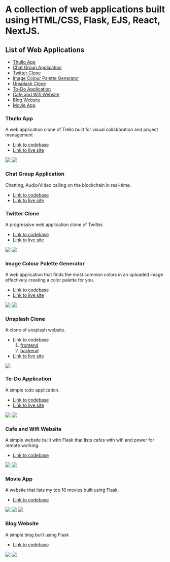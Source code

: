 # A collection of web applications built using HTML/CSS, Flask, EJS, React, NextJS.


## List of Web Applications
- [Thullo App](#thullo-app)
- [Chat Group Application](#chat-group-application)
- [Twitter Clone](#twitter-clone)
- [Image Colour Palette Generator](#image-colour-palette-generator)
- [Unsplash Clone](#unsplash-clone)
- [To-Do Application](#to-do-application)
- [Cafe and Wifi Website](#cafe-and-wifi-website)
- [Blog Website](#blog-website)
- [Movie App](#movie-app)

### Thullo App
A web application clone of Trello built for visual collaboration and project management

- [Link to codebase](https://github.com/Josh-Ay/thullo)
- [Link to live site](https://thullo-silk.vercel.app)

![](./assets/thullo-app/thullo-3.png)
![](./assets/thullo-app/thullo-2.png)

### Chat Group Application
Chatting, Audio/Video calling on the blockchain in real-time.

- [Link to codebase](#chat-group-application)
- [Link to live site](#chat-group-application)

### Twitter Clone
A progressive web application clone of Twitter.

- [Link to codebase](https://github.com/Josh-Ay/twitter-clone)
- [Link to live site](https://tweeter-clone-app.netlify.app/)

![](./assets/twitter-clone/screenshot_desktop_dark.png)
![](./assets/twitter-clone/screenshot_desktop_light.png)


### Image Colour Palette Generator
A web application that finds the most common colors in an uploaded image effectively creating a color palette for you. 

- [Link to codebase](https://github.com/Josh-Ay/image-colour-palette-generator)
- [Link to live site](https://image-color-app.onrender.com/)

![](./assets/color-palette-app/Screenshot%202023-04-28%20at%2010-47-32%20Image%20Color%20Palette%20Generator.png)
![](./assets/color-palette-app/Screenshot%202023-04-28%20at%2010-48-31%20Image%20Color%20Palette%20Generator.png)

### Unsplash Clone
A clone of unsplash website.

- Link to codebase
  1. [frontend](https://github.com/Josh-Ay/my-unsplash-clone)
  2. [backend](https://github.com/Josh-Ay/my-unsplash-clone-backend)
- [Link to live site](https://focused-bassi-b35684.netlify.app/)

![](./assets/unsplash/desktop-screenshot-min.png)

### To-Do Application
A simple todo application.

- [Link to codebase](https://github.com/Josh-Ay/todo-app)
- [Link to live site](https://light-rose-calf.cyclic.app/)

![](./assets/todo-app/desktop-design-dark.jpg)
![](./assets/todo-app/desktop-design-light.jpg)

### Cafe and Wifi Website
A simple website built with Flask that lists cafes with wifi and power for remote working.
- [Link to codebase](https://github.com/Josh-Ay/cafe-and-wifi-website)

![](./assets/cafe-site/Screenshot%202023-04-29%20at%2009-58-03%2022%20Work-Friendly%20Places%20with%20Free-WiFi%20in%20London.png)
![](./assets/cafe-site/Screenshot%202023-04-29%20at%2009-58-23%20ZEN%20Garden.png)

### Movie App
A website that lists my top 10 movies built using Flask.
- [Link to codebase](https://github.com/Josh-Ay/movie-project)

![](./assets/movies-flask-app/Screenshot%202023-04-29%20at%2010-35-47%20My%20Top%2010%20Movies.png)
![](./assets/movies-flask-app/Screenshot%202023-04-29%20103730.png)
![](./assets/movies-flask-app/Screenshot%202023-04-29%20at%2010-36-45%20Edit%20Movies.png)

### Blog Website
A simple blog built using Flask
- [Link to codebase](https://github.com/Josh-Ay/sample-blog-website)

![](./assets/blog-flask-app/Screenshot%202023-04-29%20at%2010-48-11%20Sample%20Blog.png)
![](./assets/blog-flask-app/Screenshot%202023-04-29%20at%2010-50-49%20Sample%20Blog.png)
